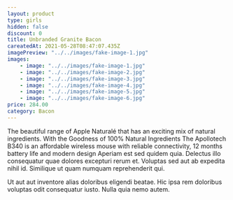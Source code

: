 ```yaml
---
layout: product
type: girls
hidden: false
discount: 0
title: Unbranded Granite Bacon
careatedAt: 2021-05-28T08:47:07.435Z
imagePreview: "../../images/fake-image-1.jpg"
images:
    - image: "../../images/fake-image-1.jpg"
    - image: "../../images/fake-image-2.jpg"
    - image: "../../images/fake-image-3.jpg"
    - image: "../../images/fake-image-4.jpg"
    - image: "../../images/fake-image-5.jpg"
    - image: "../../images/fake-image-6.jpg"
price: 284.00
category: Bacon
---
```

The beautiful range of Apple Naturalé that has an exciting mix of natural ingredients. With the Goodness of 100% Natural Ingredients
The Apollotech B340 is an affordable wireless mouse with reliable connectivity, 12 months battery life and modern design
Aperiam est sed quidem quia. Delectus illo consequatur quae dolores excepturi rerum et. Voluptas sed aut ab expedita nihil id. Similique ut quam numquam reprehenderit qui.
 Ut aut aut inventore alias doloribus eligendi beatae. Hic ipsa rem doloribus voluptas odit consequatur iusto. Nulla quia nemo autem.
